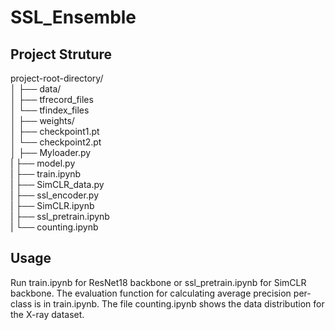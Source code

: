 # SSL_Ensemble

## Project Struture

project-root-directory/
<br>
│
├── data/                  
│   ├── tfrecord_files       
│   └── tfindex_files          
│
├── weights/               
│   ├── checkpoint1.pt        
│   └── checkpoint2.pt                 
│
├── Myloader.py <br>
|
├── model.py <br>
|
├── train.ipynb <br>
|
├── SimCLR_data.py <br>
|
├── ssl_encoder.py <br>
|
├── SimCLR.ipynb <br>
|
├── ssl_pretrain.ipynb <br>
|
└── counting.ipynb <br>

## Usage
Run train.ipynb for ResNet18 backbone or ssl_pretrain.ipynb for SimCLR backbone.
The evaluation function for calculating average precision per-class is in train.ipynb.
The file counting.ipynb shows the data distribution for the X-ray dataset.
